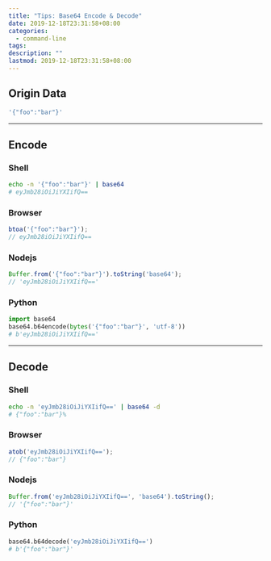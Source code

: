 ```yaml
---
title: "Tips: Base64 Encode & Decode"
date: 2019-12-18T23:31:58+08:00
categories:
  - command-line
tags:
description: ""
lastmod: 2019-12-18T23:31:58+08:00
---
```


## Origin Data

```bash
'{"foo":"bar"}'
```

---

## Encode

### Shell

```bash
echo -n '{"foo":"bar"}' | base64
# eyJmb28iOiJiYXIifQ==
```

### Browser

```javascript
btoa('{"foo":"bar"}');
// eyJmb28iOiJiYXIifQ==
```

### Nodejs

```javascript
Buffer.from('{"foo":"bar"}').toString('base64');
// 'eyJmb28iOiJiYXIifQ=='
```

### Python

```python
import base64
base64.b64encode(bytes('{"foo":"bar"}', 'utf-8'))
# b'eyJmb28iOiJiYXIifQ=='
```

---

## Decode

### Shell

```bash
echo -n 'eyJmb28iOiJiYXIifQ==' | base64 -d
# {"foo":"bar"}%
```

### Browser

```javascript
atob('eyJmb28iOiJiYXIifQ==');
// {"foo":"bar"}
```

### Nodejs

```javascript
Buffer.from('eyJmb28iOiJiYXIifQ==', 'base64').toString();
// '{"foo":"bar"}'
```

### Python

```python
base64.b64decode('eyJmb28iOiJiYXIifQ==')
# b'{"foo":"bar"}'
```
